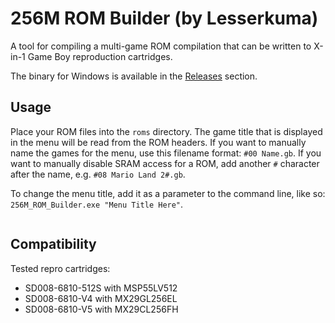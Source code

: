 # 256M ROM Builder (by Lesserkuma)

A tool for compiling a multi-game ROM compilation that can be written to X-in-1 Game Boy reproduction cartridges.

The binary for Windows is available in the [Releases](https://github.com/lesserkuma/256M_ROM_Builder/releases) section.

## Usage

Place your ROM files into the `roms` directory. The game title that is displayed in the menu will be read from the ROM headers. If you want to manually name the games for the menu, use this filename format: `#00 Name.gb`. If you want to manually disable SRAM access for a ROM, add another `#` character after the name, e.g. `#08 Mario Land 2#.gb`.

To change the menu title, add it as a parameter to the command line, like so: `256M_ROM_Builder.exe "Menu Title Here"`.

<img src="https://raw.githubusercontent.com/lesserkuma/256M_ROM_Builder/master/.github/screen.png" alt="" />

## Compatibility
Tested repro cartridges:
- SD008-6810-512S with MSP55LV512
- SD008-6810-V4 with MX29GL256EL
- SD008-6810-V5 with MX29CL256FH

